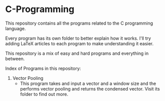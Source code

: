 # C-Programming
This repository contains all the programs related to the C programming  language.

Every program has its own folder to better explain how it works. I'll try adding LaTeX articles to each program to make understanding it easier.

This repository is a mix of easy and hard programs and everything in between.

Index of Programs in this repository:

 1. Vector Pooling
     - This program takes and input a vector and a window size and the performs vector pooling and returns the condensed vector. Visit its folder to find out more.